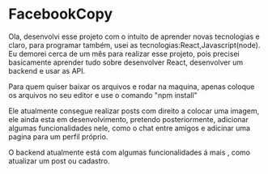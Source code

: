 # FacebookCopy
Ola, desenvolvi esse projeto com o intuito de aprender novas tecnologias e claro, para programar também, usei
as tecnologias:React,Javascript(node).
Eu demorei cerca de um mês para realizar esse projeto, pois precisei basicamente aprender tudo sobre desenvolver
React, desenvolver um backend e usar as API.

Para quem quiser baixar os arquivos e rodar na maquina, apenas coloque os arquivos no seu editor e use o comando "npm install"

Ele atualmente consegue realizar posts com direito a colocar uma imagem, ele ainda esta em desenvolvimento, pretendo posteriormente,
adicionar algumas funcionalidades nele, como o chat entre amigos e adicinar uma pagina para um perfil próprio.

O backend atualmente está com algumas funcionalidades á mais , como atualizar um post ou cadastro.



